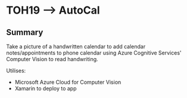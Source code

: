 # TOH19 --> AutoCal

## Summary
Take a picture of a handwritten calendar to add calendar notes/appointments to phone calendar using Azure Cognitive Services' Computer Vision to read handwriting.

Utilises:
* Microsoft Azure Cloud for Computer Vision
* Xamarin to deploy to app
